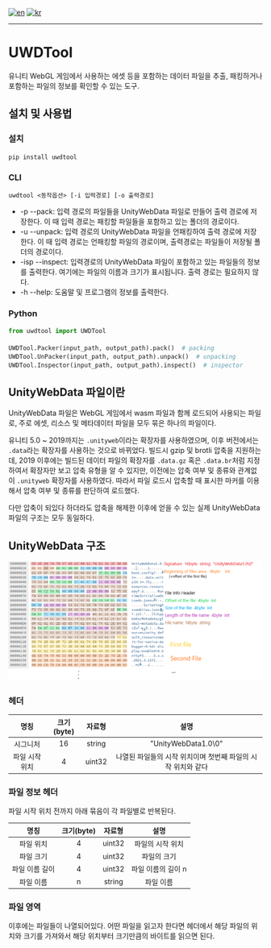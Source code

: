 [![en](https://img.shields.io/badge/lang-en-red.svg)](README.md)
[![kr](https://img.shields.io/badge/lang-kr-green.svg)](README.kr)

---

# UWDTool
유니티 WebGL 게임에서 사용하는 에셋 등을 포함하는 데이터 파일을 추출, 패킹하거나 포함하는 파일의 정보를 확인할 수 있는 도구.

## 설치 및 사용법
### 설치
```
pip install uwdtool
```

### CLI
```
uwdtool <동작옵션> [-i 입력경로] [-o 출력경로]
```

* -p --pack: 입력 경로의 파일들을 UnityWebData 파일로 만들어 출력 경로에 저장한다.
이 때 입력 경로는 패킹할 파일들을 포함하고 있는 폴더의 경로이다.
* -u --unpack: 입력 경로의 UnityWebData 파일을 언패킹하여 출력 경로에 저장한다.
이 때 입력 경로는 언패킹할 파일의 경로이며, 출력경로는 파일들이 저장될 폴더의 경로이다.
* -isp --inspect: 입력경로의 UnityWebData 파일이 포함하고 있는 파일들의 정보를 출력한다.
여기에는 파일의 이름과 크기가 표시됩니다. 출력 경로는 필요하지 않다.
* -h --help: 도움말 및 프로그램의 정보를 출력한다.

### Python
```python
from uwdtool import UWDTool

UWDTool.Packer(input_path, output_path).pack()  # packing
UWDTool.UnPacker(input_path, output_path).unpack()  # unpacking
UWDTool.Inspector(input_path, output_path).inspect()  # inspector
```


## UnityWebData 파일이란
UnityWebData 파일은 WebGL 게임에서 wasm 파일과 함께 로드되어 사용되는 파일로, 주로 에셋, 리소스 및 메타데이터 파일을 모두 묶은 하나의 파일이다.

유니티 5.0 ~ 2019까지는 `.unityweb`이라는 확장자를 사용하였으며, 이후 버전에서는 `.data`라는 확장자를 사용하는 것으로 바뀌었다.
빌드시 gzip 및 brotli 압축을 지원하는데, 2019 이후에는 빌드된 데이터 파일의 확장자를 `.data.gz` 혹은 `.data.br`처럼 지정하여서
확장자만 보고 압축 유형을 알 수 있지만, 이전에는 압축 여부 및 종류와 관계없이 `.unityweb` 확장자를 사용하였다.
따라서 파일 로드시 압축할 때 표시한 마커를 이용해서 압축 여부 및 종류를 판단하여 로드했다.

다만 압축이 되있다 하더라도 압축을 해제한 이후에 얻을 수 있는 실제 UnityWebData 파일의 구조는 모두 동일하다.

## UnityWebData 구조
![img_format](img/unitywebdata_format.png)

### 헤더
|    명칭    | 크기(byte) |  자료형   |                 설명                 |
|:--------:| :------------: |:------:|:----------------------------------:|
|   시그니처   | 16 | string |        "UnityWebData1.0\0"         |
| 파일 시작 위치 | 4 | uint32 | 나열된 파일들의 시작 위치이며 첫번째 파일의 시작 위치와 같다 |

### 파일 정보 헤더
파일 시작 위치 전까지 아래 묶음이 각 파일별로 반복된다.

| 명칭 | 크기(byte) |  자료형   |     설명      |
| :------------: | :------------: |:------:|:-----------:|
| 파일 위치 | 4 | uint32 |  파일의 시작 위치  |
| 파일 크기 | 4 | uint32 |   파일의 크기    |
| 파일 이름 길이 | 4 | uint32 | 파일 이름의 길이 n |
| 파일 이름 | n | string |    파일 이름    |

### 파일 영역
이후에는 파일들이 나열되어있다.
어떤 파일을 읽고자 한다면 헤더에서 해당 파일의 위치와 크기를 가져와서 해당 위치부터 크기만큼의 바이트를 읽으면 된다.
